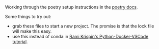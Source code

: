 Working through the poetry setup instructions in the [poetry docs](https://python-poetry.org/docs/). 

Some things to try out:
- grab these files to start a new project. The promise is that the lock file will make this easy.
- use this instead of conda in [Rami Krispin's Python-Docker-VSCode tutorial](https://github.com/RamiKrispin/vscode-python).
